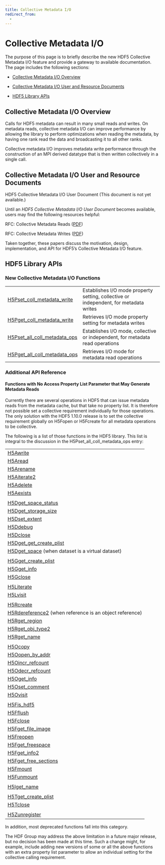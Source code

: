 ```yaml
---
title: Collective Metadata I/O
redirect_from:
  - 
---
```


# Collective Metadata I/O

The purpose of this page is to briefly describe the new HDF5 Collective Metadata I/O feature and provide a gateway to available documentation. The page includes the following sections:

* <a href="#overview">Collective Metadata I/O Overview</a>

* <a href="#resource">Collective Metadata I/O User and Resource Documents</a>

* <a href="#apis">HDF5 Library APIs</a>

<h2 id="overview">Collective Metadata I/O Overview</h2>

Calls for HDF5 metadata can result in many small reads and writes. On metadata reads, collective metadata I/O can improve performance by allowing the library to perform optimizations when reading the metadata, by having one rank read the data and broadcasting it to all other ranks.

Collective metadata I/O improves metadata write performance through the construction of an MPI derived datatype that is then written collectively in a single call.

<h2 id="resource">Collective Metadata I/O User and Resource Documents</h2>

HDF5 Collective Metadata I/O User Document (This document is not yet available.)

Until an *HDF5 Collective Metadata I/O User Document* becomes available, users may find the following resources helpful:

RFC: Collective Metadata Reads ([PDF](https://docs.hdfgroup.org/hdf5/rfc/RFC-CollectiveMetadataReads.pdf))

RFC: Collective Metadata Writes ([PDF](https://docs.hdfgroup.org/hdf5/rfc/RFC-CollectiveMetadataWrites.pdf))

Taken together, these papers discuss the motivation, design, implementation, and API for HDF5’s Collective Metadata I/O feature.

<h2 id="apis">HDF5 Library APIs</h2>

### New Collective Metadata I/O Functions

|                   |                                                              |
| ----------------- | ------------------------------------------------------------ |
| [H5Pset_coll_metadata_write](https://portal.hdfgroup.org/hdf5/develop/group___f_a_p_l.html#ga6380f9929cf42c8203813f7e72dde35c) | Establishes I/O mode property setting, collective or independent, for metadata writes |
| [H5Pget_coll_metadata_write](https://portal.hdfgroup.org/hdf5/develop/group___f_a_p_l.html#gac83ab4e788a5b6e0d578f40ca67d8d00) | Retrieves I/O mode property setting for metadata writes | 
| [H5Pset_all_coll_metadata_ops](https://portal.hdfgroup.org/hdf5/develop/group___g_a_p_l.html#ga5bc0b1fc7e1e3961bf0b441e722949eb) | Establishes I/O mode, collective or independent, for metadata read operations | 
| [H5Pget_all_coll_metadata_ops](https://portal.hdfgroup.org/hdf5/develop/group___g_a_p_l.html#ga8792cbe7eeace1382f588ed12a92092a) | Retrieves I/O mode for metadata read operations |

### Additional API Reference

#### Functions with No Access Property List Parameter that May Generate Metadata Reads

Currently there are several operations in HDF5 that can issue metadata reads from the metadata cache, but that take no property list. It is therefore not possible set a collective requirement individually for those operations. The only solution with the HDF5 1.10.0 release is to set the collective requirement globally on H5Fopen or H5Fcreate for all metadata operations to be collective.

The following is a list of those functions in the HDF5 library. This list is integral to the discussion in the H5Pset_all_coll_metadata_ops entry:

|                   |
| ----------------- |
| [H5Awrite](https://portal.hdfgroup.org/hdf5/develop/group___h5_a.html#gab70871e205d57450c83efd9912be2b5c) |
| [H5Aread](https://portal.hdfgroup.org/hdf5/develop/group___h5_a.html#gaacb27a997f7c98e8a833d0fd63b58f1c) |
| [H5Arename](https://portal.hdfgroup.org/hdf5/develop/group___h5_a.html#ga490dcd6db246c1fda7295badfce28203) |
| [H5Aiterate2](https://portal.hdfgroup.org/hdf5/develop/group___h5_a.html#ga9315a22b60468b6e996559b1b8a77251) |
| [H5Adelete](https://portal.hdfgroup.org/hdf5/develop/group___h5_a.html#gada9fa3d6db52329f1fd55662de6ff6ba) |
| [H5Aexists](https://portal.hdfgroup.org/hdf5/develop/group___h5_a.html#ga293b5be270d90cd5e47f782ca9aec80b) |
|  |
| [H5Dget_space_status](https://portal.hdfgroup.org/hdf5/develop/group___h5_d.html#ga7639ef5c12cb906c71670ce73b856a4c) |
| [H5Dget_storage_size](https://portal.hdfgroup.org/hdf5/develop/group___h5_d.html#gafb249479a493e80891f0c7f5d8a91b00) |
| [H5Dset_extent](https://portal.hdfgroup.org/hdf5/develop/group___h5_d.html#gad31e1e0129f4520c531ce524de2a056f) |
| [H5Ddebug](url) |
| [H5Dclose](https://portal.hdfgroup.org/hdf5/develop/group___h5_d.html#gae47c3f38db49db127faf221624c30609) |
| [H5Dget_get_create_plist](url) |
| [H5Dget_space](https://portal.hdfgroup.org/hdf5/develop/group___h5_d.html#gad42a46be153d895d8c28a11ebf5a0d0a) (when dataset is a virtual dataset) |
|  |
| [H5Gget_create_plist](https://portal.hdfgroup.org/hdf5/develop/group___h5_g.html#ga0b959a53cbffa48f5d68ce33b43b7ed8) |
| [H5Gget_info](https://portal.hdfgroup.org/hdf5/develop/group___j_h5_g.html#gaece6d1057c42630d336dad0f3915b337) |
| [H5Gclose](https://portal.hdfgroup.org/hdf5/develop/group___h5_g.html#ga8dbe20b390d2504f0bd3589ed8f4e221) |
|  |
| [H5Literate](https://portal.hdfgroup.org/hdf5/develop/group___j_h5_l.html#ga4e9e84159546db7f17d3d0c6ee709371) |
| [H5Lvisit](https://portal.hdfgroup.org/hdf5/develop/group___t_r_a_v.html#gac0558936502924d9e898d8b6e041ed69) |
|  |
| [H5Rcreate](https://portal.hdfgroup.org/hdf5/develop/group___h5_r.html#ga0ac6997b5de26b11d91a95de2869950d) |
| [H5Rdereference2](https://portal.hdfgroup.org/hdf5/develop/group___h5_r.html#ga9b09586f7b6ec708434dd8f95f58a9b7) (when reference is an object reference) |
| [H5Rget_region](https://portal.hdfgroup.org/hdf5/develop/group___h5_r.html#ga1702d609e85b9edd3d1e526a0276484f) |
| [H5Rget_obj_type2](https://portal.hdfgroup.org/hdf5/develop/group___h5_r.html#ga766e39a76bcdd68dc514425353eff807) |
| [H5Rget_name](https://portal.hdfgroup.org/hdf5/develop/group___h5_r.html#ga4c112c388f697324270fd085100dccaa) |
|  |
| [H5Ocopy](https://portal.hdfgroup.org/hdf5/develop/group___h5_o.html#gaa94449be6f67f499be5ddd3fc44f4225) |
| [H5Oopen_by_addr](https://portal.hdfgroup.org/hdf5/develop/group___h5_o.html#ga137f3823adab4daaaf8fe87b40453fa2) |
| [H5Oincr_refcount](https://portal.hdfgroup.org/hdf5/develop/group___h5_o.html#ga2086bad6c3cd2a711c306a48c093ff55) |
| [H5Odecr_refcount](https://portal.hdfgroup.org/hdf5/develop/group___h5_o.html#ga60c20da5e244c28a653d4fa23d316b44) |
| [H5Oget_info](https://portal.hdfgroup.org/hdf5/develop/group___h5_o.html#gaf4f302a33faba9e1c2b5f64c62ca4ed5) |
| [H5Oset_comment](https://portal.hdfgroup.org/hdf5/develop/group___h5_o.html#ga8b5cf8e916204e29616516046121f631) |
| [H5Ovisit](https://portal.hdfgroup.org/hdf5/develop/group___h5_o.html#ga5ce86255fcc34ceaf84a62551cd24233) |
|  |
| [H5Fis_hdf5](https://portal.hdfgroup.org/hdf5/develop/group___h5_f.html#ga6055c2ea3438bd4aaf221eba66843225) |
| [H5Fflush](https://portal.hdfgroup.org/hdf5/develop/group___h5_f.html#gae686870f0a276c4d06bbc667b2c24124) |
| [H5Fclose](https://portal.hdfgroup.org/hdf5/develop/group___h5_f.html#gac55cd91d80822e4f8c2a7f04ea71b124) |
| [H5Fget_file_image](https://portal.hdfgroup.org/hdf5/develop/group___h5_f.html#gadc53f4e76b1199cb5d2a8cb7fbb114ad) |
| [H5Freopen](https://portal.hdfgroup.org/hdf5/develop/group___h5_f.html#ga3f213eb05c5419d63ba168c30036e47b) |
| [H5Fget_freespace](https://portal.hdfgroup.org/hdf5/develop/group___h5_f.html#ga3ef2673183567543346668a8f1eca2e9) |
| [H5Fget_info2](https://portal.hdfgroup.org/hdf5/develop/group___h5_f.html#gaced8c09c1559636a9c3f33dff3f4520e) |
| [H5Fget_free_sections](https://portal.hdfgroup.org/hdf5/develop/group___h5_f.html#gab9cbf1a45f9dcda34b43f985b7848434) |
| [H5Fmount](https://portal.hdfgroup.org/hdf5/develop/group___h5_f.html#ga7c4865fd36ee25d839725252150bb53b) |
| [H5Funmount](https://portal.hdfgroup.org/hdf5/develop/group___h5_f.html#gae8f807d3f04a33f132ffb6c5295e897f) |
|  |
| [H5Iget_name](https://portal.hdfgroup.org/hdf5/develop/group___h5_i.html#ga9c84a8dc29566b82b6d1ff7a6e6828f1) |
|  |
| [H5Tget_create_plist](https://portal.hdfgroup.org/hdf5/develop/group___h5_t.html#ga6802c22c6e90216aa839a4a83909a54c) |
| [H5Tclose](https://portal.hdfgroup.org/hdf5/develop/group___h5_t.html#gafcba4db244f6a4d71e99c6e72b8678f0) |
|  |
| [H5Zunregister](https://portal.hdfgroup.org/hdf5/develop/group___h5_z.html#ga6b8bcdde70c9256c50c7c62ba66380f8) |

In addition, most deprecated functions fall into this category.

The HDF Group may address the above limitation in a future major release, but no decision has been made at this time. Such a change might, for example, include adding new versions of some or all the above functions with an extra property list parameter to allow an individual setting for the collective calling requirement.
